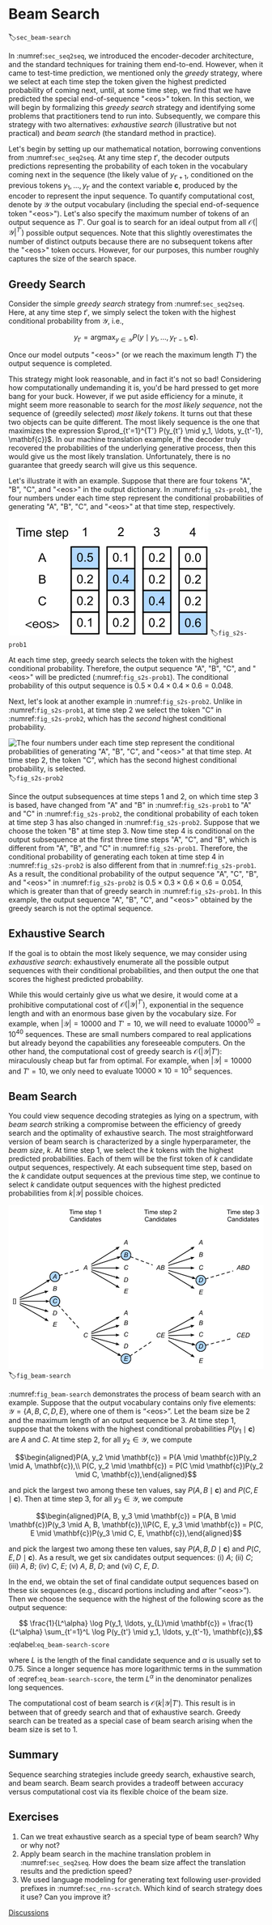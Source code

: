 # Beam Search
:label:`sec_beam-search`

In :numref:`sec_seq2seq`, 
we introduced the encoder-decoder architecture,
and the standard techniques for training them end-to-end. However, when it came to test-time prediction,
we mentioned only the *greedy* strategy,
where we select at each time step 
the token given the highest 
predicted probability of coming next, 
until, at some time step, 
we find that we have predicted
the special end-of-sequence "&lt;eos&gt;" token.
In this section, we will begin 
by formalizing this *greedy search* strategy
and identifying some problems 
that practitioners tend to run into.
Subsequently, we compare this strategy
with two alternatives:
*exhaustive search* (illustrative but not practical)
and *beam search* (the standard method in practice).

Let's begin by setting up our mathematical notation,
borrowing conventions from :numref:`sec_seq2seq`.
At any time step $t'$, the decoder outputs 
predictions representing the probability 
of each token in the vocabulary 
coming next in the sequence 
(the likely value of $y_{t'+1}$, 
conditioned on the previous tokens
$y_1, \ldots, y_{t'}$ and 
the context variable $\mathbf{c}$,
produced by the encoder 
to represent the input sequence.
To quantify computational cost,
denote by $\mathcal{Y}$
the output vocabulary 
(including the special end-of-sequence token "&lt;eos&gt;").
Let's also specify the maximum number of tokens
of an output sequence as $T'$.
Our goal is to search for an ideal output from all 
$\mathcal{O}(\left|\mathcal{Y}\right|^{T'})$
possible output sequences.
Note that this slightly overestimates 
the number of distinct outputs 
because there are no subsequent tokens
after the  "&lt;eos&gt;" token occurs.
However, for our purposes, 
this number roughly captures 
the size of the search space.


## Greedy Search

Consider the simple *greedy search* strategy from :numref:`sec_seq2seq`.
Here, at any time step $t'$, 
we simply select the token 
with the highest conditional probability
from $\mathcal{Y}$, i.e., 

$$y_{t'} = \operatorname*{argmax}_{y \in \mathcal{Y}} P(y \mid y_1, \ldots, y_{t'-1}, \mathbf{c}).$$

Once our model outputs "&lt;eos&gt;" 
(or we reach the maximum length $T'$)
the output sequence is completed.

This strategy might look reasonable, 
and in fact it's not so bad!
Considering how computationally undemanding it is,
you'd be hard pressed to get more bang for your buck. 
However, if we put aside efficiency for a minute,
it might seem more reasonable to search 
for the *most likely sequence*, 
not the sequence of (greedily selected) *most likely tokens*.
It turns out that these two objects can be quite different. 
The most likely sequence is the one that maximizes the expression
$\prod_{t'=1}^{T'} P(y_{t'} \mid y_1, \ldots, y_{t'-1}, \mathbf{c})$.
In our machine translation example,
if the decoder truly recovered the probabilities
of the underlying generative process, 
then this would give us the most likely translation.
Unfortunately, there is no guarantee 
that greedy search will give us this sequence.

Let's illustrate it with an example.
Suppose that there are four tokens 
"A", "B", "C", and "&lt;eos&gt;" in the output dictionary.
In :numref:`fig_s2s-prob1`,
the four numbers under each time step represent
the conditional probabilities of generating "A", "B", "C", 
and "&lt;eos&gt;" at that time step, respectively.

![At each time step, greedy search selects the token with the highest conditional probability.](../img/s2s-prob1.svg)
:label:`fig_s2s-prob1`

At each time step, greedy search selects 
the token with the highest conditional probability. 
Therefore, the output sequence "A", "B", "C", and "&lt;eos&gt;" 
will be predicted (:numref:`fig_s2s-prob1`). 
The conditional probability of this output sequence
is $0.5\times0.4\times0.4\times0.6 = 0.048$.


Next, let's look at another example in :numref:`fig_s2s-prob2`. 
Unlike in :numref:`fig_s2s-prob1`, 
at time step 2 we select the token "C"
in :numref:`fig_s2s-prob2`, 
which has the *second* highest conditional probability.

![The four numbers under each time step represent 
the conditional probabilities of generating "A", "B", "C", and "&lt;eos&gt;" at that time step. 
At time step 2, the token "C", which has the second highest conditional probability, 
is selected.](../img/s2s-prob2.svg)
:label:`fig_s2s-prob2`

Since the output subsequences at time steps 1 and 2, 
on which time step 3 is based, 
have changed from "A" and "B" in :numref:`fig_s2s-prob1` 
to "A" and "C" in :numref:`fig_s2s-prob2`, 
the conditional probability of each token 
at time step 3 has also changed in :numref:`fig_s2s-prob2`. 
Suppose that we choose the token "B" at time step 3. 
Now time step 4 is conditional on
the output subsequence at the first three time steps
"A", "C", and "B", 
which is different from "A", "B", and "C" in :numref:`fig_s2s-prob1`. 
Therefore, the conditional probability of generating 
each token at time step 4 in :numref:`fig_s2s-prob2` 
is also different from that in :numref:`fig_s2s-prob1`. 
As a result, the conditional probability of the output sequence 
"A", "C", "B", and "&lt;eos&gt;" in :numref:`fig_s2s-prob2`
is $0.5\times0.3 \times0.6\times0.6=0.054$, 
which is greater than that of greedy search in :numref:`fig_s2s-prob1`. 
In this example, the output sequence "A", "B", "C", and "&lt;eos&gt;" 
obtained by the greedy search is not the optimal sequence.





## Exhaustive Search

If the goal is to obtain the most likely sequence, 
we may consider using *exhaustive search*: 
exhaustively enumerate all the possible output sequences 
with their conditional probabilities,
and then output the one that scores 
the highest predicted probability.


While this would certainly give us what we desire,
it would come at a prohibitive computational cost 
of $\mathcal{O}(\left|\mathcal{Y}\right|^{T'})$,
exponential in the sequence length and with an enormous
base given by the vocabulary size.
For example, when $|\mathcal{Y}|=10000$ and $T'=10$, 
we will need to evaluate $10000^{10} = 10^{40}$ sequences. 
These are small numbers compared to real applications
but already beyond the capabilities any foreseeable computers.
On the other hand, the computational cost of greedy search is 
$\mathcal{O}(\left|\mathcal{Y}\right|T')$: 
miraculously cheap but far from optimal.
For example, when $|\mathcal{Y}|=10000$ and $T'=10$, 
we only need to evaluate $10000\times10=10^5$ sequences.


## Beam Search

You could view sequence decoding strategies as lying on a spectrum,
with *beam search* striking a compromise 
between the efficiency of greedy search
and the optimality of exhaustive search.
The most straightforward version of beam search 
is characterized by a single hyperparameter,
the *beam size*, $k$. 
At time step 1, we select the $k$ tokens 
with the highest predicted probabilities.
Each of them will be the first token of 
$k$ candidate output sequences, respectively.
At each subsequent time step, 
based on the $k$ candidate output sequences
at the previous time step,
we continue to select $k$ candidate output sequences 
with the highest predicted probabilities 
from $k\left|\mathcal{Y}\right|$ possible choices.

![The process of beam search (beam size: 2, maximum length of an output sequence: 3). The candidate output sequences are $A$, $C$, $AB$, $CE$, $ABD$, and $CED$.](../img/beam-search.svg)
:label:`fig_beam-search`


:numref:`fig_beam-search` demonstrates the 
process of beam search with an example. 
Suppose that the output vocabulary
contains only five elements: 
$\mathcal{Y} = \{A, B, C, D, E\}$, 
where one of them is “&lt;eos&gt;”. 
Let the beam size be 2 and 
the maximum length of an output sequence be 3. 
At time step 1, 
suppose that the tokens with the highest conditional probabilities 
$P(y_1 \mid \mathbf{c})$ are $A$ and $C$. 
At time step 2, for all $y_2 \in \mathcal{Y},$ 
we compute 

$$\begin{aligned}P(A, y_2 \mid \mathbf{c}) = P(A \mid \mathbf{c})P(y_2 \mid A, \mathbf{c}),\\ P(C, y_2 \mid \mathbf{c}) = P(C \mid \mathbf{c})P(y_2 \mid C, \mathbf{c}),\end{aligned}$$  

and pick the largest two among these ten values, say
$P(A, B \mid \mathbf{c})$ and $P(C, E \mid \mathbf{c})$.
Then at time step 3, for all $y_3 \in \mathcal{Y}$, we compute 

$$\begin{aligned}P(A, B, y_3 \mid \mathbf{c}) = P(A, B \mid \mathbf{c})P(y_3 \mid A, B, \mathbf{c}),\\P(C, E, y_3 \mid \mathbf{c}) = P(C, E \mid \mathbf{c})P(y_3 \mid C, E, \mathbf{c}),\end{aligned}$$ 

and pick the largest two among these ten values, say 
$P(A, B, D \mid \mathbf{c})$   and  $P(C, E, D \mid  \mathbf{c}).$
As a result, we get six candidates output sequences: 
(i) $A$; (ii) $C$; (iii) $A$, $B$; (iv) $C$, $E$; (v) $A$, $B$, $D$; and (vi) $C$, $E$, $D$. 


In the end, we obtain the set of final candidate output sequences 
based on these six sequences (e.g., discard portions including and after “&lt;eos&gt;”).
Then we choose the sequence with the highest 
of the following score as the output sequence:

$$ \frac{1}{L^\alpha} \log P(y_1, \ldots, y_{L}\mid \mathbf{c}) = \frac{1}{L^\alpha} \sum_{t'=1}^L \log P(y_{t'} \mid y_1, \ldots, y_{t'-1}, \mathbf{c}),$$
:eqlabel:`eq_beam-search-score`

where $L$ is the length of the final candidate sequence 
and $\alpha$ is usually set to 0.75. 
Since a longer sequence has more logarithmic terms 
in the summation of :eqref:`eq_beam-search-score`,
the term $L^\alpha$ in the denominator penalizes
long sequences.

The computational cost of beam search is $\mathcal{O}(k\left|\mathcal{Y}\right|T')$. 
This result is in between that of greedy search and that of exhaustive search.
Greedy search can be treated as a special case of beam search 
arising when the beam size is set to 1.




## Summary

Sequence searching strategies include 
greedy search, exhaustive search, and beam search.
Beam search provides a tradeoff between accuracy versus 
computational cost via its flexible choice of the beam size.


## Exercises

1. Can we treat exhaustive search as a special type of beam search? Why or why not?
1. Apply beam search in the machine translation problem in :numref:`sec_seq2seq`. How does the beam size affect the translation results and the prediction speed?
1. We used language modeling for generating text following  user-provided prefixes in :numref:`sec_rnn-scratch`. Which kind of search strategy does it use? Can you improve it?

[Discussions](https://discuss.d2l.ai/t/338)
